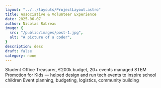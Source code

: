 ```yaml
---
layout: "../../layouts/ProjectLayout.astro"
title: Associative & Volunteer Experience
date: 2025-06-07
author: Nicolas Rabreau
image: {
  src: "/public/images/post-1.jpg",
  alt: "A picture of a coder",
}
description: desc
draft: false
category: none
---
```


Student Office Treasurer, €200k budget, 20+ events managed
STEM Promotion for Kids — helped design and run tech events to inspire school children
Event planning, budgeting, logistics, community building